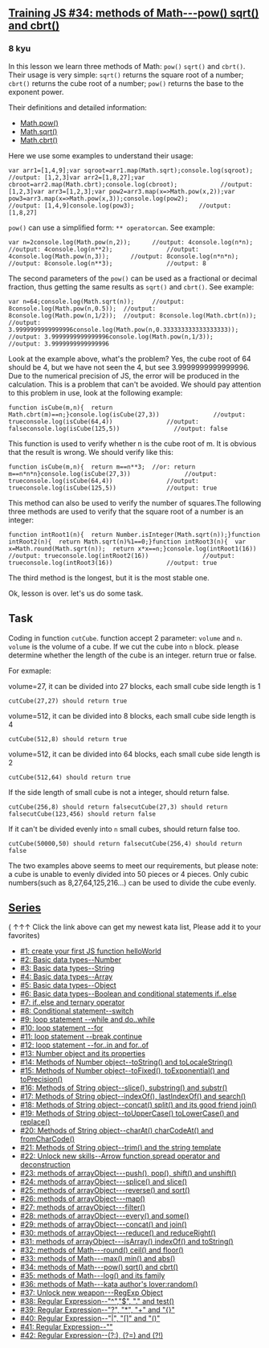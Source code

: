 <h2><a href=https://www.codewars.com/kata/5733f948d780e27df6000e33/train/javascript target="_blank">Training JS #34: methods of Math---pow() sqrt() and cbrt()</a></h2><h3>8 kyu</h3><p>In this lesson we learn three methods of Math: <code>pow()</code> <code>sqrt()</code> and <code>cbrt()</code>. Their usage is very simple: <code>sqrt()</code> returns the square root of a number; <code>cbrt()</code> returns the cube root of a number; <code>pow()</code> returns the base to the exponent power.</p><p>Their definitions and detailed information:</p><ul><li><a href="https://developer.mozilla.org/en-US/docs/Web/JavaScript/Reference/Global_Objects/Math/pow" data-turbolinks="false" target="_blank">Math.pow()</a></li><li><a href="https://developer.mozilla.org/en-US/docs/Web/JavaScript/Reference/Global_Objects/Math/sqrt" data-turbolinks="false" target="_blank">Math.sqrt()</a></li><li><a href="https://developer.mozilla.org/en-US/docs/Web/JavaScript/Reference/Global_Objects/Math/cbrt" data-turbolinks="false" target="_blank">Math.cbrt()</a></li></ul><p>Here we use some examples to understand their usage:</p><pre><code class="language-javascript"><span class="cm-keyword">var</span> <span class="cm-def">arr1</span><span class="cm-operator">=</span>[<span class="cm-number">1</span>,<span class="cm-number">4</span>,<span class="cm-number">9</span>];<span class="cm-keyword">var</span> <span class="cm-def">sqroot</span><span class="cm-operator">=</span><span class="cm-variable">arr1</span>.<span class="cm-property">map</span>(<span class="cm-variable">Math</span>.<span class="cm-property">sqrt</span>);<span class="cm-variable">console</span>.<span class="cm-property">log</span>(<span class="cm-variable">sqroot</span>);            <span class="cm-comment">//output: [1,2,3]</span><span class="cm-keyword">var</span> <span class="cm-def">arr2</span><span class="cm-operator">=</span>[<span class="cm-number">1</span>,<span class="cm-number">8</span>,<span class="cm-number">27</span>];<span class="cm-keyword">var</span> <span class="cm-def">cbroot</span><span class="cm-operator">=</span><span class="cm-variable">arr2</span>.<span class="cm-property">map</span>(<span class="cm-variable">Math</span>.<span class="cm-property">cbrt</span>);<span class="cm-variable">console</span>.<span class="cm-property">log</span>(<span class="cm-variable">cbroot</span>);            <span class="cm-comment">//output: [1,2,3]</span><span class="cm-keyword">var</span> <span class="cm-def">arr3</span><span class="cm-operator">=</span>[<span class="cm-number">1</span>,<span class="cm-number">2</span>,<span class="cm-number">3</span>];<span class="cm-keyword">var</span> <span class="cm-def">pow2</span><span class="cm-operator">=</span><span class="cm-variable">arr3</span>.<span class="cm-property">map</span>(<span class="cm-def">x</span><span class="cm-operator">=&gt;</span><span class="cm-variable">Math</span>.<span class="cm-property">pow</span>(<span class="cm-variable-2">x</span>,<span class="cm-number">2</span>));<span class="cm-keyword">var</span> <span class="cm-def">pow3</span><span class="cm-operator">=</span><span class="cm-variable">arr3</span>.<span class="cm-property">map</span>(<span class="cm-def">x</span><span class="cm-operator">=&gt;</span><span class="cm-variable">Math</span>.<span class="cm-property">pow</span>(<span class="cm-variable-2">x</span>,<span class="cm-number">3</span>));<span class="cm-variable">console</span>.<span class="cm-property">log</span>(<span class="cm-variable">pow2</span>);                  <span class="cm-comment">//output: [1,4,9]</span><span class="cm-variable">console</span>.<span class="cm-property">log</span>(<span class="cm-variable">pow3</span>);                  <span class="cm-comment">//output: [1,8,27]</span></code></pre><p><code>pow()</code> can use a simplified form: <code>** operatorcan</code>. See example:</p><pre><code class="language-javascript"><span class="cm-keyword">var</span> <span class="cm-def">n</span><span class="cm-operator">=</span><span class="cm-number">2</span><span class="cm-variable">console</span>.<span class="cm-property">log</span>(<span class="cm-variable">Math</span>.<span class="cm-property">pow</span>(<span class="cm-variable">n</span>,<span class="cm-number">2</span>));      <span class="cm-comment">//output: 4</span><span class="cm-variable">console</span>.<span class="cm-property">log</span>(<span class="cm-variable">n</span><span class="cm-operator">*</span><span class="cm-variable">n</span>);                <span class="cm-comment">//output: 4</span><span class="cm-variable">console</span>.<span class="cm-property">log</span>(<span class="cm-variable">n</span><span class="cm-operator">**</span><span class="cm-number">2</span>);               <span class="cm-comment">//output: 4</span><span class="cm-variable">console</span>.<span class="cm-property">log</span>(<span class="cm-variable">Math</span>.<span class="cm-property">pow</span>(<span class="cm-variable">n</span>,<span class="cm-number">3</span>));      <span class="cm-comment">//output: 8</span><span class="cm-variable">console</span>.<span class="cm-property">log</span>(<span class="cm-variable">n</span><span class="cm-operator">*</span><span class="cm-variable">n</span><span class="cm-operator">*</span><span class="cm-variable">n</span>);              <span class="cm-comment">//output: 8</span><span class="cm-variable">console</span>.<span class="cm-property">log</span>(<span class="cm-variable">n</span><span class="cm-operator">**</span><span class="cm-number">3</span>);               <span class="cm-comment">//output: 8</span></code></pre><p>The second parameters of the <code>pow()</code> can be used as a fractional or decimal fraction, thus getting the same results as <code>sqrt()</code> and <code>cbrt()</code>. See example:</p><pre><code class="language-javascript"><span class="cm-keyword">var</span> <span class="cm-def">n</span><span class="cm-operator">=</span><span class="cm-number">64</span>;<span class="cm-variable">console</span>.<span class="cm-property">log</span>(<span class="cm-variable">Math</span>.<span class="cm-property">sqrt</span>(<span class="cm-variable">n</span>));     <span class="cm-comment">//output: 8</span><span class="cm-variable">console</span>.<span class="cm-property">log</span>(<span class="cm-variable">Math</span>.<span class="cm-property">pow</span>(<span class="cm-variable">n</span>,<span class="cm-number">0.5</span>));  <span class="cm-comment">//output: 8</span><span class="cm-variable">console</span>.<span class="cm-property">log</span>(<span class="cm-variable">Math</span>.<span class="cm-property">pow</span>(<span class="cm-variable">n</span>,<span class="cm-number">1</span><span class="cm-operator">/</span><span class="cm-number">2</span>));  <span class="cm-comment">//output: 8</span><span class="cm-variable">console</span>.<span class="cm-property">log</span>(<span class="cm-variable">Math</span>.<span class="cm-property">cbrt</span>(<span class="cm-variable">n</span>));                      <span class="cm-comment">//output: 3.9999999999999996</span><span class="cm-variable">console</span>.<span class="cm-property">log</span>(<span class="cm-variable">Math</span>.<span class="cm-property">pow</span>(<span class="cm-variable">n</span>,<span class="cm-number">0.333333333333333333</span>));  <span class="cm-comment">//output: 3.9999999999999996</span><span class="cm-variable">console</span>.<span class="cm-property">log</span>(<span class="cm-variable">Math</span>.<span class="cm-property">pow</span>(<span class="cm-variable">n</span>,<span class="cm-number">1</span><span class="cm-operator">/</span><span class="cm-number">3</span>));                   <span class="cm-comment">//output: 3.9999999999999996</span></code></pre><p>Look at the example above, what's the problem? Yes, the cube root of 64 should be 4, but we have not seen the 4, but see 3.9999999999999996. Due to the numerical precision of JS, the error will be produced in the calculation. This is a problem that can't be avoided. We should pay attention to this problem in use, look at the following example:</p><pre><code class="language-javascript"><span class="cm-keyword">function</span> <span class="cm-def">isCube</span>(<span class="cm-def">m</span>,<span class="cm-def">n</span>){  <span class="cm-keyword">return</span> <span class="cm-variable">Math</span>.<span class="cm-property">cbrt</span>(<span class="cm-variable-2">m</span>)<span class="cm-operator">==</span><span class="cm-variable-2">n</span>;}<span class="cm-variable">console</span>.<span class="cm-property">log</span>(<span class="cm-variable">isCube</span>(<span class="cm-number">27</span>,<span class="cm-number">3</span>))               <span class="cm-comment">//output: true</span><span class="cm-variable">console</span>.<span class="cm-property">log</span>(<span class="cm-variable">isCube</span>(<span class="cm-number">64</span>,<span class="cm-number">4</span>))               <span class="cm-comment">//output: false</span><span class="cm-variable">console</span>.<span class="cm-property">log</span>(<span class="cm-variable">isCube</span>(<span class="cm-number">125</span>,<span class="cm-number">5</span>))               <span class="cm-comment">//output: false</span></code></pre><p>This function is used to verify whether n is the cube root of m. It is obvious that the result is wrong. We should verify like this:</p><pre><code class="language-javascript"><span class="cm-keyword">function</span> <span class="cm-def">isCube</span>(<span class="cm-def">m</span>,<span class="cm-def">n</span>){  <span class="cm-keyword">return</span> <span class="cm-variable-2">m</span><span class="cm-operator">==</span><span class="cm-variable-2">n</span><span class="cm-operator">**</span><span class="cm-number">3</span>;  <span class="cm-comment">//or: return m==n*n*n</span>}<span class="cm-variable">console</span>.<span class="cm-property">log</span>(<span class="cm-variable">isCube</span>(<span class="cm-number">27</span>,<span class="cm-number">3</span>))               <span class="cm-comment">//output: true</span><span class="cm-variable">console</span>.<span class="cm-property">log</span>(<span class="cm-variable">isCube</span>(<span class="cm-number">64</span>,<span class="cm-number">4</span>))               <span class="cm-comment">//output: true</span><span class="cm-variable">console</span>.<span class="cm-property">log</span>(<span class="cm-variable">isCube</span>(<span class="cm-number">125</span>,<span class="cm-number">5</span>))              <span class="cm-comment">//output: true</span></code></pre><p>This method can also be used to verify the number of squares.The following three methods are used to verify that the square root of a number is an integer:</p><pre><code class="language-javascript"><span class="cm-keyword">function</span> <span class="cm-def">intRoot1</span>(<span class="cm-def">n</span>){  <span class="cm-keyword">return</span> <span class="cm-variable">Number</span>.<span class="cm-property">isInteger</span>(<span class="cm-variable">Math</span>.<span class="cm-property">sqrt</span>(<span class="cm-variable-2">n</span>));}<span class="cm-keyword">function</span> <span class="cm-def">intRoot2</span>(<span class="cm-def">n</span>){  <span class="cm-keyword">return</span> <span class="cm-variable">Math</span>.<span class="cm-property">sqrt</span>(<span class="cm-variable-2">n</span>)<span class="cm-operator">%</span><span class="cm-number">1</span><span class="cm-operator">==</span><span class="cm-number">0</span>;}<span class="cm-keyword">function</span> <span class="cm-def">intRoot3</span>(<span class="cm-def">n</span>){  <span class="cm-keyword">var</span> <span class="cm-def">x</span><span class="cm-operator">=</span><span class="cm-variable">Math</span>.<span class="cm-property">round</span>(<span class="cm-variable">Math</span>.<span class="cm-property">sqrt</span>(<span class="cm-variable-2">n</span>));  <span class="cm-keyword">return</span> <span class="cm-variable-2">x</span><span class="cm-operator">*</span><span class="cm-variable-2">x</span><span class="cm-operator">==</span><span class="cm-variable-2">n</span>;}<span class="cm-variable">console</span>.<span class="cm-property">log</span>(<span class="cm-variable">intRoot1</span>(<span class="cm-number">16</span>))               <span class="cm-comment">//output: true</span><span class="cm-variable">console</span>.<span class="cm-property">log</span>(<span class="cm-variable">intRoot2</span>(<span class="cm-number">16</span>))               <span class="cm-comment">//output: true</span><span class="cm-variable">console</span>.<span class="cm-property">log</span>(<span class="cm-variable">intRoot3</span>(<span class="cm-number">16</span>))               <span class="cm-comment">//output: true</span></code></pre><p>The third method is the longest, but it is the most stable one.</p><p>Ok, lesson is over. let's us do some task.</p><h2 id="task">Task</h2><p>Coding in function <code>cutCube</code>. function accept 2 parameter: <code>volume</code> and <code>n</code>. <code>volume</code> is the volume of a cube. If we cut the cube into <code>n</code> block. please determine whether the length of the cube is an integer. return true or false. </p><p>For exmaple: </p><p>volume=27, it can be divided into 27 blocks, each small cube side length is 1</p><pre><code>cutCube(27,27) should return true</code></pre><p>volume=512, it can be divided into 8 blocks, each small cube side length is 4</p><pre><code>cutCube(512,8) should return true</code></pre><p>volume=512, it can be divided into 64 blocks, each small cube side length is 2</p><pre><code>cutCube(512,64) should return true</code></pre><p>If the side length of small cube is not a integer, should return false.</p><pre><code>cutCube(256,8) should return falsecutCube(27,3) should return falsecutCube(123,456) should return false</code></pre><p>If it can't be divided evenly into <code>n</code> small cubes, should return false too.</p><pre><code>cutCube(50000,50) should return falsecutCube(256,4) should return false</code></pre><p>The two examples above seems to meet our requirements, but please note: a cube is unable to evenly divided into 50 pieces or 4 pieces. Only cubic numbers(such as 8,27,64,125,216...) can be used to divide the cube evenly.</p><h2 id="series"><a href="http://github.com/myjinxin2015/Katas-list-of-Training-JS-series" data-turbolinks="false" target="_blank">Series</a></h2><p>( ↑↑↑ Click the link above can get my newest kata list, Please add it to your favorites)</p><ul><li><a href="http://www.codewars.com/kata/571ec274b1c8d4a61c0000c8" data-turbolinks="false" target="_blank">#1: create your first JS function helloWorld</a></li><li><a href="http://www.codewars.com/kata/571edd157e8954bab500032d" data-turbolinks="false" target="_blank">#2: Basic data types--Number</a></li><li><a href="http://www.codewars.com/kata/571edea4b625edcb51000d8e" data-turbolinks="false" target="_blank">#3:  Basic data types--String</a></li><li><a href="http://www.codewars.com/kata/571effabb625ed9b0600107a" data-turbolinks="false" target="_blank">#4:  Basic data types--Array</a></li><li><a href="http://www.codewars.com/kata/571f1eb77e8954a812000837" data-turbolinks="false" target="_blank">#5:  Basic data types--Object</a></li><li><a href="http://www.codewars.com/kata/571f832f07363d295d001ba8" data-turbolinks="false" target="_blank">#6:  Basic data types--Boolean and conditional statements if..else</a></li><li><a href="http://www.codewars.com/kata/57202aefe8d6c514300001fd" data-turbolinks="false" target="_blank">#7:  if..else and ternary operator</a></li><li><a href="http://www.codewars.com/kata/572059afc2f4612825000d8a" data-turbolinks="false" target="_blank">#8: Conditional statement--switch</a></li><li><a href="http://www.codewars.com/kata/57216d4bcdd71175d6000560" data-turbolinks="false" target="_blank">#9: loop statement --while and do..while</a></li><li><a href="http://www.codewars.com/kata/5721a78c283129e416000999" data-turbolinks="false" target="_blank">#10: loop statement --for</a></li><li><a href="http://www.codewars.com/kata/5721c189cdd71194c1000b9b" data-turbolinks="false" target="_blank">#11: loop statement --break,continue</a></li><li><a href="http://www.codewars.com/kata/5722b3f0bd5583cf44001000" data-turbolinks="false" target="_blank">#12: loop statement --for..in and for..of</a></li><li><a href="http://www.codewars.com/kata/5722fd3ab7162a3a4500031f" data-turbolinks="false" target="_blank">#13: Number object and  its properties</a></li><li><a href="http://www.codewars.com/kata/57238ceaef9008adc7000603" data-turbolinks="false" target="_blank">#14: Methods of Number object--toString() and toLocaleString()</a></li><li><a href="http://www.codewars.com/kata/57256064856584bc47000611" data-turbolinks="false" target="_blank">#15: Methods of Number object--toFixed(), toExponential() and toPrecision()</a></li><li><a href="http://www.codewars.com/kata/57274562c8dcebe77e001012" data-turbolinks="false" target="_blank">#16: Methods of String object--slice(), substring() and substr()</a></li><li><a href="http://www.codewars.com/kata/57277a31e5e51450a4000010" data-turbolinks="false" target="_blank">#17: Methods of String object--indexOf(), lastIndexOf() and search()</a></li><li><a href="http://www.codewars.com/kata/57280481e8118511f7000ffa" data-turbolinks="false" target="_blank">#18: Methods of String object--concat() split() and its good friend join()</a></li><li><a href="http://www.codewars.com/kata/5728203b7fc662a4c4000ef3" data-turbolinks="false" target="_blank">#19: Methods of String object--toUpperCase() toLowerCase() and replace()</a></li><li><a href="http://www.codewars.com/kata/57284d23e81185ae6200162a" data-turbolinks="false" target="_blank">#20: Methods of String object--charAt() charCodeAt() and fromCharCode()</a></li><li><a href="http://www.codewars.com/kata/5729b103dd8bac11a900119e" data-turbolinks="false" target="_blank">#21: Methods of String object--trim() and the string template</a></li><li><a href="http://www.codewars.com/kata/572ab0cfa3af384df7000ff8" data-turbolinks="false" target="_blank">#22: Unlock new skills--Arrow function,spread operator and deconstruction</a></li><li><a href="http://www.codewars.com/kata/572af273a3af3836660014a1" data-turbolinks="false" target="_blank">#23: methods of arrayObject---push(), pop(), shift() and unshift()</a></li><li><a href="http://www.codewars.com/kata/572cb264362806af46000793" data-turbolinks="false" target="_blank">#24: methods of arrayObject---splice() and slice()</a></li><li><a href="http://www.codewars.com/kata/572df796914b5ba27c000c90" data-turbolinks="false" target="_blank">#25: methods of arrayObject---reverse() and sort()</a></li><li><a href="http://www.codewars.com/kata/572fdeb4380bb703fc00002c" data-turbolinks="false" target="_blank">#26: methods of arrayObject---map()</a></li><li><a href="http://www.codewars.com/kata/573023c81add650b84000429" data-turbolinks="false" target="_blank">#27: methods of arrayObject---filter()</a></li><li><a href="http://www.codewars.com/kata/57308546bd9f0987c2000d07" data-turbolinks="false" target="_blank">#28: methods of arrayObject---every() and some()</a></li><li><a href="http://www.codewars.com/kata/5731861d05d14d6f50000626" data-turbolinks="false" target="_blank">#29: methods of arrayObject---concat() and join()</a></li><li><a href="http://www.codewars.com/kata/573156709a231dcec9000ee8" data-turbolinks="false" target="_blank">#30: methods of arrayObject---reduce() and reduceRight()</a></li><li><a href="http://www.codewars.com/kata/5732b0351eb838d03300101d" data-turbolinks="false" target="_blank">#31: methods of arrayObject---isArray() indexOf() and toString()</a></li><li><a href="http://www.codewars.com/kata/5732d3c9791aafb0e4001236" data-turbolinks="false" target="_blank">#32: methods of Math---round() ceil() and floor()</a></li><li><a href="http://www.codewars.com/kata/5733d6c2d780e20173000baa" data-turbolinks="false" target="_blank">#33: methods of Math---max() min() and abs()</a></li><li><a href="http://www.codewars.com/kata/5733f948d780e27df6000e33" data-turbolinks="false" target="_blank">#34: methods of Math---pow() sqrt() and cbrt()</a></li><li><a href="http://www.codewars.com/kata/57353de879ccaeb9f8000564" data-turbolinks="false" target="_blank">#35: methods of Math---log() and its family</a></li><li><a href="http://www.codewars.com/kata/5735956413c2054a680009ec" data-turbolinks="false" target="_blank">#36: methods of Math---kata author's lover:random()</a></li><li><a href="http://www.codewars.com/kata/5735e39313c205fe39001173" data-turbolinks="false" target="_blank">#37: Unlock new weapon---RegExp Object</a></li><li><a href="http://www.codewars.com/kata/573975d3ac3eec695b0013e0" data-turbolinks="false" target="_blank">#38: Regular Expression--"^","$", "." and test()</a></li><li><a href="http://www.codewars.com/kata/573bca07dffc1aa693000139" data-turbolinks="false" target="_blank">#39: Regular Expression--"?", "*", "+" and "{}"</a></li><li><a href="http://www.codewars.com/kata/573d11c48b97c0ad970002d4" data-turbolinks="false" target="_blank">#40: Regular Expression--"|", "[]" and "()"</a></li><li><a href="http://www.codewars.com/kata/573e6831e3201f6a9b000971" data-turbolinks="false" target="_blank">#41: Regular Expression--""</a></li><li><a href="http://www.codewars.com/kata/573fb9223f9793e485000453" data-turbolinks="false" target="_blank">#42: Regular Expression--(?:), (?=) and (?!)</a></li></ul>